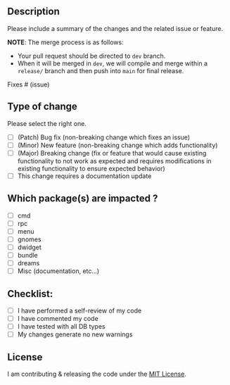 <!-- Be sure that your work is based off `dev` branch. -->

## Description

Please include a summary of the changes and the related issue or feature.

**NOTE**: The merge process is as follows:
- Your pull request should be directed to `dev` branch. 
- When it will be merged in `dev`, we will compile and merge within a `release/` branch and then push into `main` for final release.

Fixes # (issue)

## Type of change

Please select the right one.

- [ ] (Patch) Bug fix (non-breaking change which fixes an issue)
- [ ] (Minor) New feature (non-breaking change which adds functionality)
- [ ] (Major) Breaking change (fix or feature that would cause existing functionality to not work as expected and requires modifications in existing functionality to ensure expected behavior)
- [ ] This change requires a documentation update

## Which package(s) are impacted ?

  - [ ] cmd
  - [ ] rpc
  - [ ] menu
  - [ ] gnomes
  - [ ] dwidget
  - [ ] bundle
  - [ ] dreams
  - [ ] Misc (documentation, etc...)

## Checklist:

- [ ] I have performed a self-review of my code
- [ ] I have commented my code
- [ ] I have tested with all DB types
- [ ] My changes generate no new warnings

## License

I am contributing & releasing the code under the [MIT License](https://raw.githubusercontent.com/dReam-dApps/dReams/main/LICENSE).